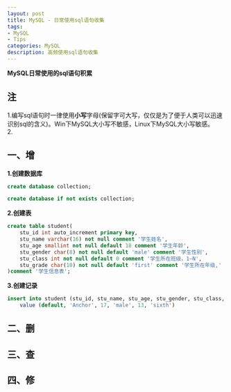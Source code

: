 ```yaml
---
layout: post
title: MySQL - 日常使用sql语句收集
tags:
- MySQL
- Tips
categories: MySQL
description: 高频使用sql语句收集
---  
```

**MySQL日常使用的sql语句积累**

<!-- more -->
## 注
1.编写sql语句时一律使用**小写**字母(保留字可大写，仅仅是为了便于人类可以迅速识别sql的含义)。Win下MySQL大小写不敏感，Linux下MySQL大小写敏感。  
2.
## 一、增
**1.创建数据库**  
```sql
create database collection;
```
```sql
create database if not exists collection;
```
**2.创建表**  
```sql
create table student(
    stu_id int auto_increment primary key,
    stu_name varchar(16) not null comment '学生姓名',
    stu_age smallint not null default 18 comment '学生年龄',
    stu_gender char(8) not null default 'male' comment '学生性别',
    stu_class int not null default 0 comment '学生所在班级，1—N',
    stu_grade char(10) not null default 'first' comment '学生所在年级,'
)comment '学生信息表';
```
**3.创建记录**  
```sql
insert into student (stu_id, stu_name, stu_age, stu_gender, stu_class, stu_grade)
    value (default, 'Anchor', 17, 'male', 13, 'sixth')
```
## 二、删
## 三、查
## 四、修